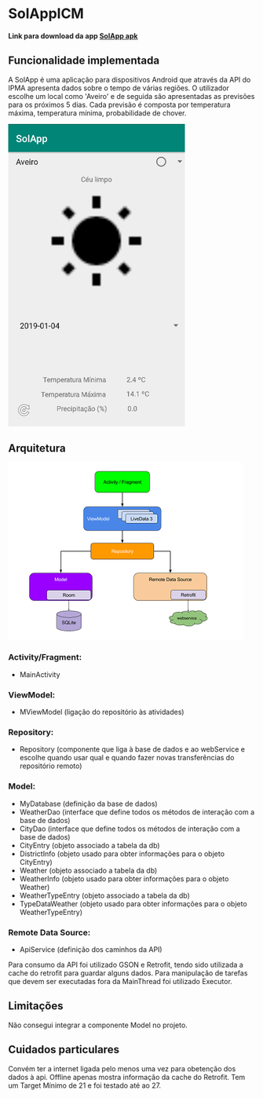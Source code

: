 # SolAppICM

#### Link para download da app [SolApp apk](https://drive.google.com/drive/folders/1azsGA7TSu2nWZj0gYyPiBjDrippF-7BG?usp=sharing)

## Funcionalidade implementada

A SolApp é uma aplicação para dispositivos Android que através da API do IPMA apresenta dados sobre o tempo de várias regiões. O utilizador escolhe um local como 'Aveiro' e de seguida são apresentadas as previsões para os próximos 5 dias. Cada previsão é composta por temperatura máxima, temperatura mínima, probabilidade de chover.

![alt text](https://github.com/joaosilva9/SolAppICM/blob/master/app.png)

## Arquitetura
![alt text](https://github.com/joaosilva9/SolAppICM/blob/master/architecture.png)


### Activity/Fragment:
- MainActivity

### ViewModel:
- MViewModel (ligação do repositório às atividades)

### Repository:
- Repository (componente que liga à base de dados e ao webService e escolhe quando usar qual e quando fazer novas transferências do repositório remoto)

### Model:
- MyDatabase (definição da base de dados)
- WeatherDao (interface que define todos os métodos de interação com a base de dados)
- CityDao (interface que define todos os métodos de interação com a base de dados)
- CityEntry (objeto associado a tabela da db)
- DistrictInfo (objeto usado para obter informações para o objeto CityEntry)
- Weather (objeto associado a tabela da db)
- WeatherInfo (objeto usado para obter informações para o objeto Weather)
- WeatherTypeEntry (objeto associado a tabela da db)
- TypeDataWeather (objeto usado para obter informações para o objeto WeatherTypeEntry)

### Remote Data Source:
- ApiService (definição dos caminhos da API)

Para consumo da API foi utilizado GSON e Retrofit, tendo sido utilizada a cache do retrofit para guardar alguns dados. Para manipulação de tarefas que devem ser executadas fora da MainThread foi utilizado Executor.

## Limitações

Não consegui integrar a componente Model no projeto.


## Cuidados particulares

Convém ter a internet ligada pelo menos uma vez para obetenção dos dados à api. Offline apenas mostra informação da cache do Retrofit.
Tem um Target Mínimo de 21 e foi testado até ao 27.


